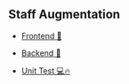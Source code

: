 ## Staff Augmentation

- <a href="https://github.com/StaffAugmentation/StaffAugmentation-fe">Frontend 🤩</a>

- <a href="https://github.com/StaffAugmentation/StaffAugmentation-be">Backend 🤯</a>

- <a href="https://github.com/StaffAugmentation/StaffAugmentation-Test">Unit Test 💻🔥</a>

